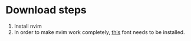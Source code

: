 # Download steps

1. Install nvim
2. In order to make nvim work completely, [this](https://github.com/ryanoasis/nerd-fonts/blob/master/patched-fonts/FiraCode/Regular/complete/Fira%20Code%20Regular%20Nerd%20Font%20Complete.ttf) font needs to be installed.
